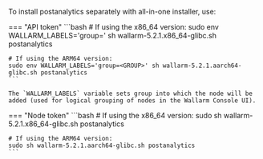 To install postanalytics separately with all-in-one installer, use:

=== "API token"
    ```bash
    # If using the x86_64 version:
    sudo env WALLARM_LABELS='group=<GROUP>' sh wallarm-5.2.1.x86_64-glibc.sh postanalytics

    # If using the ARM64 version:
    sudo env WALLARM_LABELS='group=<GROUP>' sh wallarm-5.2.1.aarch64-glibc.sh postanalytics
    ```        

    The `WALLARM_LABELS` variable sets group into which the node will be added (used for logical grouping of nodes in the Wallarm Console UI).

=== "Node token"
    ```bash
    # If using the x86_64 version:
    sudo sh wallarm-5.2.1.x86_64-glibc.sh postanalytics

    # If using the ARM64 version:
    sudo sh wallarm-5.2.1.aarch64-glibc.sh postanalytics
    ```